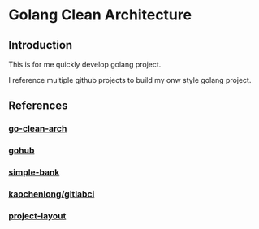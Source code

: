 # Golang Clean Architecture

## Introduction

This is for me quickly develop golang project.

I reference multiple github projects to build my onw style golang project.

## References

### [go-clean-arch]
[go-clean-arch]: https://github.com/bxcodec/go-clean-arch

### [gohub]
[gohub]: https://github.com/summerblue/gohub

### [simple-bank]
[simple-bank]: https://github.com/techschool/simplebank

### [kaochenlong/gitlabci]
[kaochenlong/gitlabci]: https://gitlab.com/kaochenlong/shopping-cat-v2

### [project-layout]
[project-layout]: https://github.com/golang-standards/project-layout
